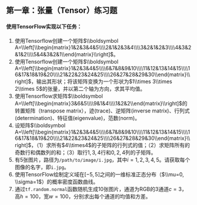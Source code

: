 ## 第一章：张量（Tensor）练习题

#### 使用TensorFlow实现以下任务：

1. 使用Tensorflow创建一个矩阵$\\boldsymbol A=\\left[\\begin{matrix}1&2&3&4&5\\\\2&1&2&3&4\\\\3&2&1&2&3\\\\4&3&2&1&2\\\\5&4&3&2&1\\end{matrix}\\right]$。
2. 使用Tensorflow创建一个矩阵$\\boldsymbol A=\\left[\\begin{matrix}1&2&3&4&5\\\\6&7&8&9&10\\\\11&12&13&14&15\\\\16&17&18&19&20\\\\21&22&23&24&25\\\\26&27&28&29&30\\end{matrix}\\right]$，输出其形状；将该矩阵变换为一个形状为$1\\times 3\\times 2\\times 5$的张量，并以第二个轴为方向，求其平均值。
3. 使用Tensorflow求矩阵$\\boldsymbol A=\\left[\\begin{matrix}3&6&5\\\\9&1&4\\\\1&2&2\\end{matrix}\\right]$的转置矩阵（transpose matrix），迹(trace)、逆矩阵(inverse matrix)、行列式(determination)、特征值(eigenvalue)，范数(norm)。
4. 设矩阵$\\boldsymbol A=\\left[\\begin{matrix}1&2&3&4&5\\\\6&7&8&9&10\\\\11&12&13&14&15\\\\16&17&18&19&20\\\\21&22&23&24&25\\\\26&27&28&29&30\\end{matrix}\\right]$，（1）求所有$4\\times4$的子矩阵的行列式的值；（2）求矩阵所有的奇数行和偶数列的和；（3）取行$1, 3, 4$行和$0, 2, 4$列的子矩阵。
5. 有5张图片，路径为`/path/to/image/i.jpg`，其中$i=1, 2, 3, 4, 5$。请获取每个图像的名字，即`i.jpg`。
6. 使用TensorFlow绘制定义域在$[-5, 5]$之间的一维标准正态分布（$\\mu=0, \\sigma=1$）的概率密度函数曲线。
7. 通过`tf.random.normal`函数随机生成10张图片，通道为RGB的3通道$c=3$，高$h=100$，宽$w=100$，分别求出每个通道的均值和方差。
